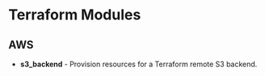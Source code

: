 # Terraform Modules

## AWS

- **s3_backend** - Provision resources for a Terraform remote S3 backend.
